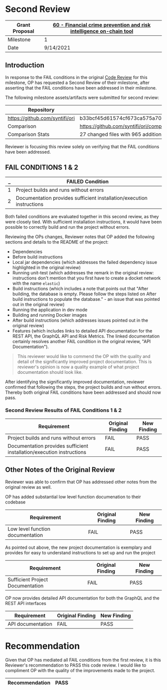 # Second Review

Grant Proposal | [60 - Financial crime prevention and risk intelligence on-chain tool](https://portal.devxdao.com/public-proposals/60)
------------ | -------------
Milestone | 1
Date | 9/14/2021

## Introduction
In response to the FAIL conditions in the original [Code Review](README.md) for this milestone, OP has requested a
Second Review of their milestone, after asserting that the FAIL conditions have been addressed in their milestone.

The following milestone assets/artifacts were submitted for second review:

Repository | Revision Reviewed
------------ | -------------
https://github.com/syntifi/ori | b33bcf45d61574cf673ca575a70413355cfd4172
Comparison | https://github.com/syntifi/ori/compare/fbf2ee8...b33bcf45d61574cf673ca575a70413355cfd4172
Comparison Stats | 27 changed files with 965 additions and 79 deletions.

Reviewer is focusing this review solely on verifying that the FAIL conditions have been addressed.

## FAIL CONDITIONS 1 & 2

_ | FAILED Condition
------------ | -------------
1 | Project builds and runs without errors
2 | Documentation provides sufficient installation/execution instructions

Both failed conditions are evaluated together in this second review, as they were closely tied. With sufficient installation
instructions, it would have been possible to correctly build and run the project without errors.

Reviewing the OPs changes, Reviewer notes that OP added the following sections and details to the README of the project:
* Dependencies
* Before build instructions
* Local jar dependencies (which addresses the failed dependency issue highlighted in the original review)
* Running unit-test (which addresses the remark in the original review: instructions don't mention that you first have to create a docket network with the name `elastic`)
* Build instructions (which includes a note that points out that "After building, the database is empty. Please follow the steps listed on After build instructions to populate the database." - 
  an issue that was pointed out in the original review)
* Running the application in dev mode
* Building and running Docker images
* After build instructions (which addresses issues pointed out in the original review)
* Features (which includes links to detailed API documentation for the REST API, the GraphQL API and Risk Metrics. The linked 
documentation certainly resolves another FAIL condition in the original review, "API Documentation").
  
> This reviewer would like to commend the OP with the quality and detail of the significantly improved project documentation.
> This is reviewer's opinion is now a quality example of what project documentation should look like.

After identifying the significantly improved documentation, reviewer confirmed that following the steps, the project builds
and run without errors. Thereby both original FAIL conditions have been addressed and should now pass.

### Second Review Results of FAIL Conditions 1 & 2

Requirement | Original Finding | New Finding
------------ | ------------- | -------------
Project builds and runs without errors | FAIL | PASS
Documentation provides sufficient installation/execution instructions | FAIL | PASS

## Other Notes of the Original Review

Reviewer was able to confirm that OP has addressed other notes from the original review as well. 

OP has added substantial low level function documenation to their codebase

Requirement | Original Finding | New Finding
------------ | ------------- | -------------
Low level function documentation | FAIL | PASS

As pointed out above, the new project documentation is exemplary and provides for easy to understand instructions to set up and run the project

Requirement | Original Finding | New Finding
------------ | ------------- | -------------
Sufficient Project Documentation | FAIL | PASS

OP now provides detailed API documentation for both the GraphQL and the REST API interfaces

Requirement | Original Finding | New Finding
------------ | ------------- | -------------
API documentation | FAIL | PASS

# Recommendation

Given that OP has mediated all FAIL conditions from the first review, it is this Reviewer's recommendation to PASS this code
review. I would like to compliment OP with the quality of the improvements made to the project.

Recommendation | PASS
------------ | -------------

